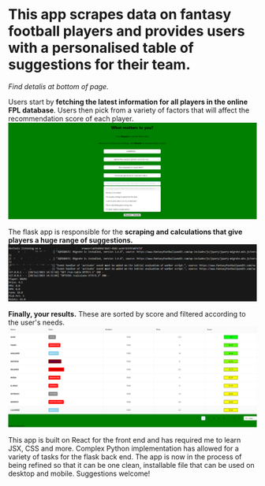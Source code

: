 # This app scrapes data on fantasy football players and provides users with a personalised table of suggestions for their team.

*Find detalis at bottom of page.*



Users start by **fetching the latest information for all players in the online FPL database**. Users then pick from a variety of factors that will affect the recommendation score of each player.
![Hubpage](/hubpage.png "Hubpage")



The flask app is responsible for the **scraping and calculations that give players a huge range of suggestions.**
![Hubpage](/scraping.png "Server side")



**Finally, your results.** These are sorted by score and filtered according to the user's needs.
![Hubpage](/results.png "Results")



This app is built on React  for the front end and has required me to learn JSX, CSS and more.
Complex Python implementation has allowed for a variety of tasks for the flask back end.
The app is now in the process of being refined so that it can be one clean, installable file that can be used on desktop and mobile.
Suggestions welcome!
